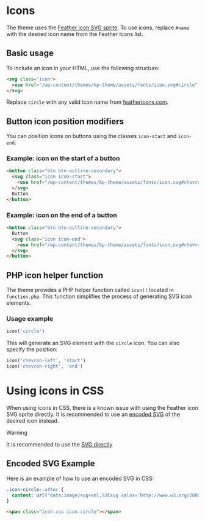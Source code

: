 # Icons

The theme uses the [Feather icon SVG sprite](https://feathericons.com). To use icons, replace `#name` with the desired icon name from the Feather Icons list.

## Basic usage

To include an icon in your HTML, use the following structure:

```html
<svg class="icon">
  <use href="/wp-content/themes/kp-theme/assets/fonts/icon.svg#circle" />
</svg>
```

Replace `circle` with any valid icon name from [feathericons.com](https://feathericons.com).

## Button icon position modifiers

You can position icons on buttons using the classes `icon-start` and `icon-end`.

### Example: icon on the start of a button

```html
<button class="btn btn-outline-secondary">
  <svg class="icon icon-start">
    <use href="/wp-content/themes/kp-theme/assets/fonts/icon.svg#chevron-left" />
  </svg>
  Button
</button>
```

### Example: icon on the end of a button

```html
<button class="btn btn-outline-secondary">
  Button
  <svg class="icon icon-end">
    <use href="/wp-content/themes/kp-theme/assets/fonts/icon.svg#chevron-right" />
  </svg>
</button>
```

## PHP icon helper function

The theme provides a PHP helper function called `icon()` located in `function.php`. This function simplifies the process of generating SVG icon elements.

### Usage example

```php
icon('circle')
```

This will generate an SVG element with the `circle` icon. You can also specify the position:

```php
icon('chevron-left', 'start')
icon('chevron-right', 'end')
```

# Using icons in CSS

When using icons in CSS, there is a known issue with using the Feather icon SVG sprite directly. It is recommended to use an [encoded SVG](https://yoksel.github.io/url-encoder/) of the desired icon instead.

> [!WARNING] 
> It is recommended to use the [SVG directly](#basic-usage)

## Encoded SVG Example

Here is an example of how to use an encoded SVG in CSS:

```css
.icon-circle::after {
  content: url("data:image/svg+xml,%3Csvg xmlns='http://www.w3.org/2000/svg' width='24' height='24' viewBox='0 0 24 24' fill='none' stroke='currentColor' stroke-width='2' stroke-linecap='round' stroke-linejoin='round' class='feather feather-chevron-down'%3E%3Cpolyline points='6 9 12 15 18 9'/%3E%3C/svg%3E");
}
```

```html
<span class="icon-css icon-circle"></span>
```